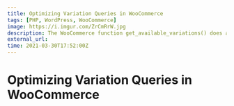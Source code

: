 ```yaml
---
title: Optimizing Variation Queries in WooCommerce
tags: [PHP, WordPress, WooCommerce]
image: https://i.imgur.com/ZrCmRrW.jpg
description: The WooCommerce function get_available_variations() does a lot. Here's how you can trim it back to do as much as you need.
external_url: 
time: 2021-03-30T17:52:00Z
---
```


<h1 class="text-xl">Optimizing Variation Queries in WooCommerce</h1>
